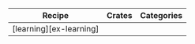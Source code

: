 | Recipe | Crates | Categories |
|--------|--------|------------|
| [learning][ex-learning] |  |  |
